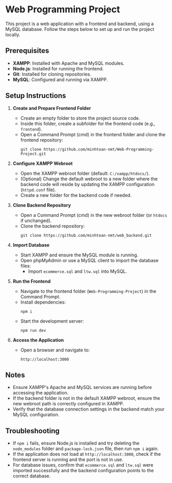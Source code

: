 # Web Programming Project

This project is a web application with a frontend and backend, using a MySQL database. Follow the steps below to set up and run the project locally.

## Prerequisites
- **XAMPP**: Installed with Apache and MySQL modules.
- **Node.js**: Installed for running the frontend.
- **Git**: Installed for cloning repositories.
- **MySQL**: Configured and running via XAMPP.

## Setup Instructions

1. **Create and Prepare Frontend Folder**
   - Create an empty folder to store the project source code.
   - Inside this folder, create a subfolder for the frontend code (e.g., `frontend`).
   - Open a Command Prompt (cmd) in the frontend folder and clone the frontend repository:
     ```
     git clone https://github.com/minhtoan-nmt/Web-Programming-Project.git
     ```

2. **Configure XAMPP Webroot**
   - Open the XAMPP webroot folder (default: `C:/xampp/htdocs/`).
   - (Optional) Change the default webroot to a new folder where the backend code will reside by updating the XAMPP configuration (`httpd.conf` file).
   - Create a new folder for the backend code if needed.

3. **Clone Backend Repository**
   - Open a Command Prompt (cmd) in the new webroot folder (or `htdocs` if unchanged).
   - Clone the backend repository:
     ```
     git clone https://github.com/minhtoan-nmt/web_backend.git
     ```

4. **Import Database**
   - Start XAMPP and ensure the MySQL module is running.
   - Open phpMyAdmin or use a MySQL client to import the database files:
     - Import `ecommerce.sql` and `ltw.sql` into MySQL.

5. **Run the Frontend**
   - Navigate to the frontend folder (`Web-Programming-Project`) in the Command Prompt.
   - Install dependencies:
     ```
     npm i
     ```
   - Start the development server:
     ```
     npm run dev
     ```

6. **Access the Application**
   - Open a browser and navigate to:
     ```
     http://localhost:3000
     ```

## Notes
- Ensure XAMPP's Apache and MySQL services are running before accessing the application.
- If the backend folder is not in the default XAMPP webroot, ensure the new webroot path is correctly configured in XAMPP.
- Verify that the database connection settings in the backend match your MySQL configuration.

## Troubleshooting
- If `npm i` fails, ensure Node.js is installed and try deleting the `node_modules` folder and `package-lock.json` file, then run `npm i` again.
- If the application does not load at `http://localhost:3000`, check if the frontend server is running and the port is not in use.
- For database issues, confirm that `ecommerce.sql` and `ltw.sql` were imported successfully and the backend configuration points to the correct database.